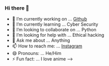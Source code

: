 ### Hi there 👋


- 🔭 I’m currently working on ... [Github](https://github.com/farshadrgh)
- 🌱 I’m currently learning ... Cyber Security
- 👯 I’m looking to collaborate on ... Python
- 🤔 I’m looking for help with ... Ethical hacking
- 💬 Ask me about ... Anything
- 📫 How to reach me: ... [Instagram](https://www.instagram.com/farshad_r_gh/)
- 😄 Pronouns: ... He/Him
- ⚡ Fun fact: ... I love anime
-->
